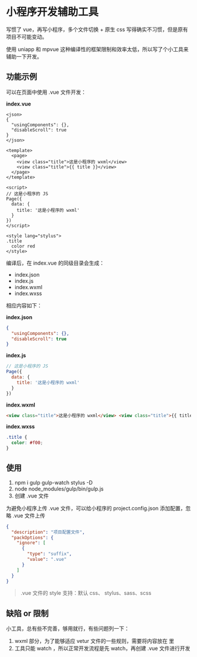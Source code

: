 # 小程序开发辅助工具

写惯了 vue，再写小程序，多个文件切换 + 原生 css 写得确实不习惯，但是原有项目不可能变动。

使用 uniapp 和 mpvue 这种编译性的框架限制和效率太低，所以写了个小工具来辅助一下开发。

## 功能示例

可以在页面中使用 .vue 文件开发：

**index.vue**

```vue
<json>
{
  "usingComponents": {},
  "disableScroll": true
}
</json>

<template>
  <page>
    <view class="title">这是小程序的 wxml</view>
    <view class="title">{{ title }}</view>
  </page>
</template>

<script>
// 这是小程序的 JS
Page({
  data: {
    title: '这是小程序的 wxml'
  }
})
</script>

<style lang="stylus">
.title
  color red
</style>
```

编译后，在 index.vue 的同级目录会生成：

- index.json
- index.js
- index.wxml
- index.wxss

相应内容如下：

**index.json**

```json
{
  "usingComponents": {},
  "disableScroll": true
}
```

**index.js**

```js
// 这是小程序的 JS
Page({
  data: {
    title: '这是小程序的 wxml'
  }
})
```

**index.wxml**

```html
<view class="title">这是小程序的 wxml</view> <view class="title">{{ title }}</view>
```

**index.wxss**

```css
.title {
  color: #f00;
}
```

## 使用

1. npm i gulp gulp-watch stylus -D
2. node node_modules/gulp/bin/gulp.js
3. 创建 .vue 文件

为避免小程序上传 .vue 文件，可以给小程序的 project.config.json 添加配置，忽略 .vue 文件上传

```json
{
  "description": "项目配置文件",
  "packOptions": {
    "ignore": [
      {
        "type": "suffix",
        "value": ".vue"
      }
    ]
  }
}
```

> .vue 文件的 style 支持：默认 css、 stylus、sass、scss

## 缺陷 or 限制

小工具，总有些不完善，够用就行，有些问题列一下：

1. wxml 部分，为了能够适应 vetur 文件的一些规则，需要将内容放在 <template><page></page></template> 里
2. 工具只能 watch ，所以正常开发流程是先 watch，再创建 .vue 文件进行开发
